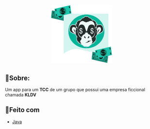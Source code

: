 ﻿<h1 align="center">
<img src="gibought\app\src\main\res\drawable\lgimg.png">
</h1>

## 🔖Sobre:

Um app para um **TCC** de um grupo que possui uma empresa ficcional chamada **KLDV**

## 🚀Feito com
- [Java](https://www.oracle.com/br/java/)

